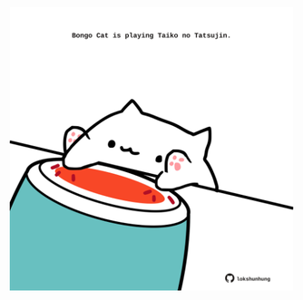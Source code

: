 <!-- built at 09/04/2024, 20:00:42 UTC -->
<p align="center">
  <img width="500" height="500" src="./ReadmeImage.svg">
</p>
